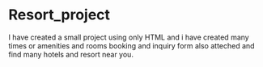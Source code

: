 # Resort_project
I have created a small project using only HTML and i have created many times or amenities and rooms booking and inquiry form also atteched and find many hotels and resort near you.
